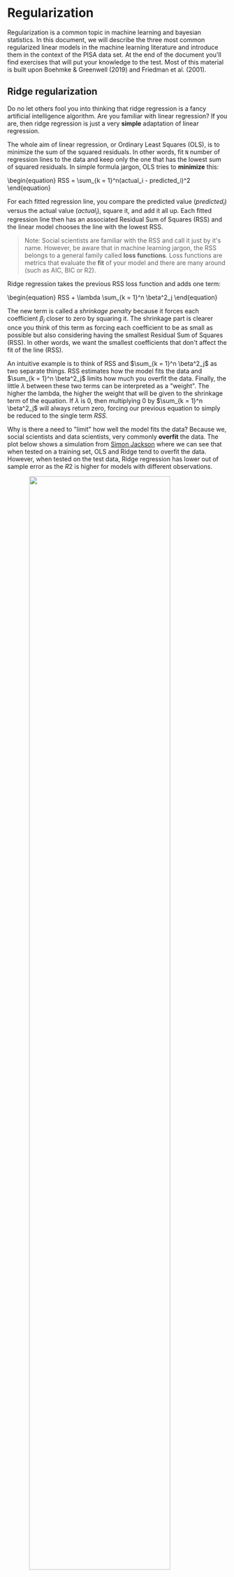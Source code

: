 # Regularization



Regularization is a common topic in machine learning and bayesian statistics. In this document, we will describe the three most common regularized linear models in the machine learning literature and introduce them in the context of the PISA data set. At the end of the document you'll find exercises that will put your knowledge to the test. Most of this material is built upon Boehmke & Greenwell (2019) and Friedman et al. (2001).

## Ridge regularization

Do no let others fool you into thinking that ridge regression is a fancy artificial intelligence algorithm. Are you familiar with linear regression? If you are, then ridge regression is just a very **simple** adaptation of linear regression. 

The whole aim of linear regression, or Ordinary Least Squares (OLS), is to minimize the sum of the squared residuals. In other words, fit `N` number of regression lines to the data and keep only the one that has the lowest sum of squared residuals. In simple formula jargon, OLS tries to **minimize** this:

\begin{equation}
RSS = \sum_{k = 1}^n(actual_i - predicted_i)^2
\end{equation}

For each fitted regression line, you compare the predicted value ($predicted_i$) versus the actual value ($actual_i$), square it, and add it all up. Each fitted regression line then has an associated Residual Sum of Squares (RSS) and the linear model chooses the line with the lowest RSS.

> Note: Social scientists are familiar with the RSS and call it just by it's name. However, be aware that in machine learning jargon, the RSS belongs to a general family called  **loss functions**. Loss functions are metrics that evaluate the **fit** of your model and there are many around (such as AIC, BIC or R2).

Ridge regression takes the previous RSS loss function and adds one term:

\begin{equation}
RSS + \lambda \sum_{k = 1}^n \beta^2_j
\end{equation}

The new term is called a *shrinkage penalty* because it forces each coefficient $\beta_j$ closer to zero by squaring it. The shrinkage part is clearer once you think of this term as forcing each coefficient to be as small as possible but also considering having the smallest Residual Sum of Squares (RSS). In other words, we want the smallest coefficients that don't affect the fit of the line (RSS).

An intuitive example is to think of RSS and $\sum_{k = 1}^n \beta^2_j$ as two separate things. RSS estimates how the model fits the data and $\sum_{k = 1}^n \beta^2_j$ limits how much you overfit the data. Finally, the little $\lambda$ between these two terms can be interpreted as a "weight". The higher the lambda, the higher the weight that will be given to the shrinkage term of the equation. If $\lambda$ is 0, then multiplying 0 by $\sum_{k = 1}^n \beta^2_j$ will always return zero, forcing our previous equation to simply be reduced to the single term $RSS$.

Why is there a need to "limit" how well the model fits the data? Because we, social scientists and data scientists, very commonly **overfit** the data. The plot below shows a simulation from [Simon Jackson](https://drsimonj.svbtle.com/ridge-regression-with-glmnet) where we can see that when tested on a training set, OLS and Ridge tend to overfit the data. However, when tested on the test data, Ridge regression has lower out of sample error as the $R2$ is higher for models with different observations.

<img src="./figs/unnamed-chunk-1-1.png" width="80%" style="display: block; margin: auto;" />

The strength of the ridge regression comes from the fact that it compromises fitting the training data really well for improved generalization. In other words, we increase **bias** (because we force the coefficients to be smaller) for lower **variance** (but we make it more general). In other words, the whole gist behind ridge regression is penalizing very large coefficients for better generalization. 

Having that intuition in mind, the predictors of the ridge regression need to be standardized. Why is this the case? Because due to the scale of a predictor, its coefficient can be more penalized than other predictors. Suppose that you have the income of a particular person (measured in thousands per months) and time spent with their families (measured in seconds) and you're trying to predict happiness. A one unit increase in salary could be penalized much more than a one unit increase in time spent with their families **just** because a one unit increase in salary can be much bigger due to it's metric.

In R, you can fit a ridge regression (and nearly all other machine learning models) through the `caret` package. Let's load the packages that we will work with and read the data:


```r
library(caret) # Fitting machine learning models
library(rsample) # Create data partitions
library(vip) # For figuring out important variables for prediction

data_link <- "https://raw.githubusercontent.com/cimentadaj/ml_socsci/master/data/pisa_us_2018.csv"
pisa <- read.csv(data_link)
```

First thing we do is separate the training and test data. All of our modelling will be performed on the training data and the test data is saved for later (the test data must be completely ignored until you have your final tuned model).


```r
# Separate training/testing split

# Place a seed for reproducing the results
set.seed(23141)
split_pisa <- initial_split(data = pisa, prop = .7)
pisa_test <- testing(split_pisa)
pisa_train <- training(split_pisa)
```

The ridge regression has a parameter called `lambda` which needs to be set by us. `lambda` is the "weight" term in the ridge equation, which controls how much weight do we want to give to the "shrinkage penalty". If this lambda is 0, it means we attach **no** weight to the penalty term and we will get the same result over OLS. Let's try that:


```r
############################# Ridge regression ################################
###############################################################################

ridge_grid <- data.frame(
  # Here we specify the lambda to be zero
  lambda = 0,
  # Here we specify the type of penalized regression: 0 is ridge regression
  alpha = 0
)

# The train function accepts several arguments
ridge_mod <- train(
  # math_score is the dependent variable and all other are independent variables
  math_score ~ MISCED + FISCED + HISEI + REPEAT + IMMIG + DURECEC + BSMJ,
  # The training data
  data = pisa_train,
  # The R package that runs the ridge regression
  method = "glmnet",
  # Here is where we pass the lambda argument
  tuneGrid = ridge_grid,
  lambda = 0,
  # Here is where the function standardizes the predictors before
  # fitting the models
  preProc = c("center", "scale"),
  trControl = trainControl(method = "none")
)

# Get ridge coefficients
res <- ridge_mod$finalModel
ridge_coef <- predict(res, s = 0, type = "coefficients")

############################# Linear model ####################################
###############################################################################

iv_vars <- c("MISCED", "FISCED", "HISEI", "REPEAT", "IMMIG", "DURECEC", "BSMJ")
pisa_tst <- pisa_train
pisa_tst[iv_vars] <- scale(pisa_tst[iv_vars])

lm_coef <- coef(
  lm(math_score ~ MISCED + FISCED + HISEI + REPEAT + IMMIG + DURECEC + BSMJ,
     data = pisa_tst)
)

############################# Comparing model #################################
###############################################################################

comparison <-
  data.frame(coefs = names(lm_coef),
             `Linear coefficients` = unname(round(lm_coef, 2)),
             `Ridge coefficients` = round(as.vector(ridge_coef), 2))

knitr::kable(comparison)
```



coefs          Linear.coefficients   Ridge.coefficients
------------  --------------------  -------------------
(Intercept)                 473.05               473.05
MISCED                        2.94                 2.94
FISCED                       11.78                11.78
HISEI                        18.07                18.07
REPEAT                      -22.09               -22.09
IMMIG                         6.01                 6.01
DURECEC                       0.55                 0.55
BSMJ                         10.62                10.62

Coming from a social science background, it might seem counterintuitive that the researcher has to specify tuning parameters for the model. In traditional social science statistics, models usually estimate similar values internally and the user doesn't have to think about them. However, there are strategies already implemented to explore the combination of many possible values. With our previous example, we just have to add a number of lambda values and `train` will find the best one:


```r
set.seed(663421)

ridge_grid <- data.frame(
  # Here we specify the lambda to several possible values
  lambda = seq(0, 3, length.out = 300),
  # Here we specify the type of penalized regression: 0 is ridge regression
  alpha = 0
)

ridge_mod <- train(
  math_score ~ MISCED + FISCED + HISEI + REPEAT + IMMIG + DURECEC + BSMJ,
  data = pisa_train,
  method = "glmnet",
  tuneGrid = ridge_grid,
  preProc = c("center", "scale"),
  # Performs cross validation through all grid parameters
  trControl = trainControl(method = "cv", number = 5)
)

plot(ridge_mod$finalModel, xvar = "lambda", label = TRUE)
```

<img src="./figs/unnamed-chunk-5-1.png" width="80%" style="display: block; margin: auto;" />

Here we can see how our coefficients are affected by increasing weight of the `lambda` parameter. And we can figure out the best lambda inspecting `bestTune` inside `ridge_mod`:


```r
best_lambda_ridge <- ridge_mod$bestTune$lambda
best_lambda_ridge
```

```
## [1] 2.67893
```

However, there's no need to rerun the model with this optimal value; since `train` **had** to run that model, it saves it as the most optimal:


```r
holdout_ridge <-
  RMSE(
    predict(ridge_mod, pisa_test, s = best_lambda_ridge),
    pisa_test$math_score
  )

train_rmse_ridge <-
  ridge_mod$results %>%
  filter(lambda == best_lambda_ridge) %>%
  pull(RMSE)

c(holdout_rmse = holdout_ridge, train_rmse = train_rmse_ridge)
```

```
## holdout_rmse   train_rmse 
##     79.11585     76.37490
```

The holdout RMSE will always be higher than the training RMSE as the training set nearly always **memorizes** the data better for the training.

## Lasso regularization

The Lasso regularization is very similar to the ridge regularization where only one thing changes: the penalty term. Instead of squaring the coefficients in the penalty term, the lasso regularization takes the absolute value of the coefficient.

\begin{equation}
RSS + \lambda \sum_{k = 1}^n |\beta_j|
\end{equation}

Althought it might not be self-evident from this, the lasso reguralization has an important distinction: it can force a coefficient to be zero. This means that lasso does a selection of variables which have big coefficients while not compromising the RSS of the model. The problem with ridge regression is that as the number of variables increases, the training error will almost always decrease but the test error will not.

For example, if we define the same model from above using a lasso, you'll see that it forces coefficients to be **exactly zero** if they don't add anything relative to the RSS of the model. This means that variables which do not add anything to the model will be excluded unless they add explanatory power that compensates the size of their coefficient. Here's the same lasso example:



```r
set.seed(663421)

lasso_grid <- data.frame(
  # Here we specify the lambda to several possible values
  lambda = seq(0, 3, length.out = 300),
  # Here we specify the type of penalized regression: 1 is lasso regression
  alpha = 1
)

lasso_mod <- train(
  math_score ~ MISCED + FISCED + HISEI + REPEAT + IMMIG + DURECEC + BSMJ,
  data = pisa_train,
  method = "glmnet",
  tuneGrid = lasso_grid,
  preProc = c("center", "scale"),
  trControl = trainControl(method = "cv")
)

plot(lasso_mod$finalModel, xvar = "lambda", label = TRUE)
```

<img src="./figs/unnamed-chunk-8-1.png" width="80%" style="display: block; margin: auto;" />

In contrast to the ridge regression, where coefficients are forced to be close to zero, the lasso penalty actually forces some coefficients **to be zero**. This property means that the lasso makes a **selection of the variables with the higher coefficients** and eliminates those which do not have a strong relationship. Lasso is usually better at model interpretation because it removes redundant variables while ridge can be useful if you want to keep a number of variables in the model, despite them being weak predictors (as controls, for example).

The lasso actually works exactly as the ridge in the `caret` package, meaning that it automatically checks the most optimal value for lambda:


```r
best_lambda_lasso <- lasso_mod$bestTune$lambda
best_lambda_lasso
```

```
## [1] 0.1906355
```

To actually check the final model and which variables are kept, we can access it:


```r
holdout_lasso <-
  RMSE(
    predict(lasso_mod, pisa_test, s = best_lambda_lasso),
    pisa_test$math_score
  )

train_rmse_lasso <-
  lasso_mod$results %>%
  filter(lambda == best_lambda_lasso) %>%
  pull(RMSE)

c(holdout_rmse = holdout_lasso, train_rmse = train_rmse_lasso)
```

```
## holdout_rmse   train_rmse 
##     79.13141     76.31036
```

So far, we can check which model is performing better:


```r
model_comparison <-
  data.frame(
    type = c("test RMSE", "training RMSE"),
    ridge = c(holdout_ridge, train_rmse_ridge),
    lasso = c(holdout_lasso, train_rmse_lasso)
  )

model_comparison
```

```
##            type    ridge    lasso
## 1     test RMSE 79.11585 79.13141
## 2 training RMSE 76.37490 76.31036
```

Currently the ridge regression has a very minor advantaged over the lasso yet the difference is probably within the margin of error. Depending on your aim, you might want to choose either of the models. For example, if our models contained a lot of variables, lasso might be more interpretable as it reduces the number of variables. However, if you have reasons to believe that keeping all variables in the model is important, then ridge provides an advantage.

## Elastic Net regularization

If you're aware of ridge and lasso, then elastic net regularization is a logical step. Elastic Net (the name sounds fancy, but it is also an adaptation of OLS) combines both penalties to form one single equation.

Here we define our ridge penalty:

$$ridge = \lambda \sum_{k = 1}^n |\beta_j|$$

And here we define our lasso penalty:

$$lasso = \lambda \sum_{k = 1}^n \beta_j^2$$

Elastic net regularization is the addition of these two penalties in comparison to the RSS:

$$RSS + lasso + ridge$$

I think the best explanation for elastic net reguarlization comes from Boehmke & Greenwell (2019):

> Although lasso models perform feature selection, when two strongly correlated features are pushed towards zero, one may be pushed fully to zero while the other remains in the model. Furthermore, the process of one being in and one being out is not very systematic. In contrast, the ridge regression penalty is a little more effective in systematically handling correlated features together. Consequently, the advantage of the elastic net penalty is that it enables effective regularization via the ridge penalty with the feature selection characteristics of the lasso penalty.

Essentially, you now have two tuning parameters. In the grid of values, instead of specifying an alpha of `0` (ridge) or `1` (lasso), `caret` will slide through several values of `alpha` ranging from 0 to 1 and compare that to several values of `lambda`.

However, `train` can already take care of this and calculate the most optimal value automatically with specifying a grid of values:


```r
set.seed(663421)

elnet_mod <- train(
  math_score ~ MISCED + FISCED + HISEI + REPEAT + IMMIG + DURECEC + BSMJ,
  data = pisa_train,
  method = "glmnet",
  preProc = c("center", "scale"),
  trControl = trainControl(method = "cv"),
  # Here 25 means that it will try 25 values of
  # alpha and then N numbers of alpha
  tuneLength = 25
)

best_lambda_elnet <- elnet_mod$bestTune$lambda

holdout_elnet <-
  RMSE(
    predict(elnet_mod, pisa_test),
    pisa_test$math_score
  )

train_rmse_elnet <-
  elnet_mod$results %>%
  filter(alpha == elnet_mod$bestTune$alpha, lambda == best_lambda_elnet) %>%
  pull(RMSE)

c(holdout_rmse = holdout_elnet, train_rmse = train_rmse_elnet)
```

```
## holdout_rmse   train_rmse 
##     79.12763     76.31005
```

The RMSE of the elastic net is somewhat lower than then ridge and lasso but also probably within the margin of error. Let's compare it visually:


```r
model_comparison$elnet <- c(holdout_elnet, train_rmse_elnet)
model_comparison
```

```
##            type    ridge    lasso    elnet
## 1     test RMSE 79.11585 79.13141 79.12763
## 2 training RMSE 76.37490 76.31036 76.31005
```

```r
model_comparison %>%
  pivot_longer(-type) %>%
  ggplot(aes(name, value, color = type, group = type)) +
  geom_point(position = "dodge") +
  geom_line() +
  scale_y_continuous(name = "RMSE") +
  scale_x_discrete(name = "Models") +
  theme_minimal()
```

<img src="./figs/unnamed-chunk-13-1.png" width="80%" style="display: block; margin: auto;" />

## Exercises

The [Fragile Families Challenge](https://www.fragilefamilieschallenge.org/) is a study that aimed to predict a series of indicators of children at age 15 only using data from ages 0 to 9. With this challenge, the principal investigators wanted to test whether skills such as cognitive and non-cognitive abilities were correctly predicted. With that idea in mind, they were interested in following up children that beat the 'predictions': those children that exceeded the model's prediction, for example given their initial conditions.

Using a similarly constructed non-cognitive proxy, I've created a non-cognitive index using the PISA 2018 for the United States which is the average of the questions:

- ST182Q03HA - I find satisfaction in working as hard as I can.
- ST182Q04HA - Once I start a task, I persist until it is finished.
- ST182Q05HA - Part of the enjoyment I get from doing things is when I improve on my past performance.
- ST182Q06HA - If I am not good at something, I would rather keep struggling to master it than move on to something I may [...]

The scale of the index goes from 1 to 4, where 4 the student strongly agrees and 1 is they completely disagree. In other words, this index shows that the higher the value, the higher the non cognitive skills.

In these series of exercises you will have to try different models that predict this index of non-cognitive skills, choose the best model and look at the most important variables.

First, read in the data with:


```r
data_link <- "https://raw.githubusercontent.com/cimentadaj/ml_socsci/master/data/pisa_us_2018.csv"
pisa <- read.csv(data_link)
```

### Split the data into test/training data

Remember to set the seed to `2341` so that everyone can compare their results.



### Run a ridge regression with non-cognitive as the dependent variable

Use as many variables as you want (you can reuse the previous variables from the examples or pick all of them). A formula of the like `noncogn ~ .` will regress `noncogn` on all variables.


```r
# 1) Define ridge grid of values for lambda
ridge_grid <- data.frame(
  lambda = 
  alpha = 0
)

# 2) Use the train function to train the model on the *training set*

# 3) Extract the best lambda and calculate the RMSE on the test set

# 4) Extract the RMSE of the training set

# 5) Compare both holdout and training RMSE
```

<details>
  <summary>Toggle answer</summary>
  
</details>



### Which are the most important variables?

Comment on their coefficients and whether they make sense to be included in the model.



### Run a lasso regression with the same specification as above


```r
# Define ridge grid of values for lambda
lasso_grid <- data.frame(
  lambda = 
  alpha = 1
)

# Reproduce previous steps
```



Which model is performing better? Ridge or Lasso? Are the same variables the strongest predictors across models? Which variables are the strongest predictors?

### Run an elastic net regression on non cognitive skills

Since `train` already takes care of trying all possible values, there's no need to pass a grid of lambda values. It is only needed to set the `tuneLength` to a number of alpha values.



### Compare the three models graphically

* Comment on which models is better in out-of-sample fit
* Is it better to keep the most accurate model or a model that includes relevant confounders (even if they're relationship is somewhat weak)?

## Bibliography

Boehmke, B., & Greenwell, B. M. (2019). Hands-On Machine Learning with R. CRC Press.

Friedman, J., Hastie, T., & Tibshirani, R. (2001). The elements of statistical learning (Vol. 1, No. 10). New York: Springer series in statistics.

